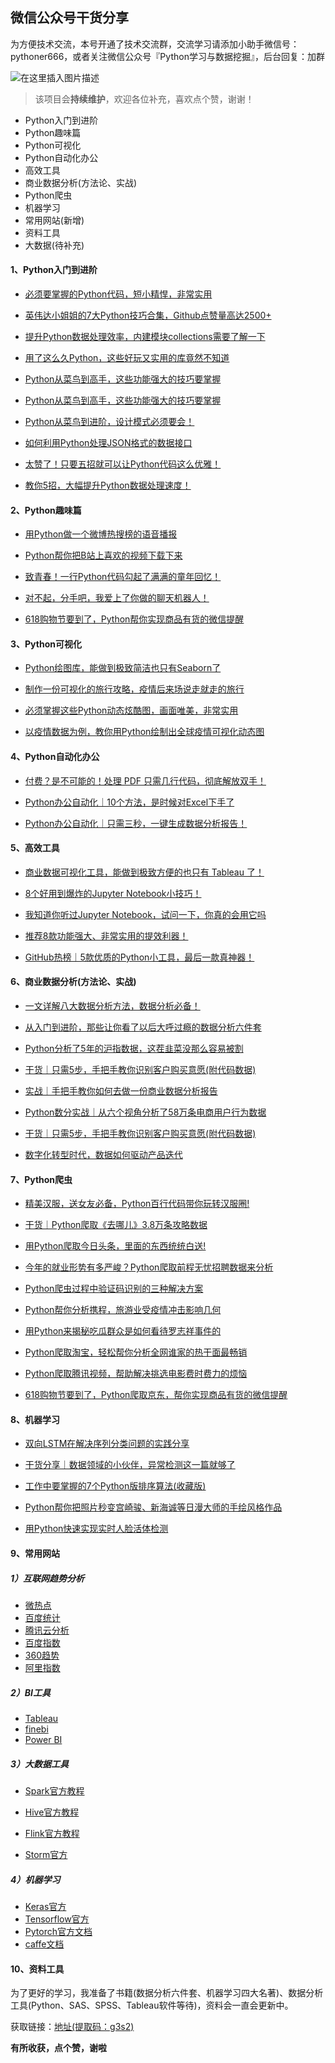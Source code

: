 ## 微信公众号干货分享

为方便技术交流，本号开通了技术交流群，交流学习请添加小助手微信号：pythoner666，或者关注微信公众号『Python学习与数据挖掘』，后台回复：加群

![在这里插入图片描述](https://img-blog.csdnimg.cn/20201230215036559.jpg?x-oss-process=image/watermark,type_ZmFuZ3poZW5naGVpdGk,shadow_10,text_aHR0cHM6Ly9ibG9nLmNzZG4ubmV0L3dlaXhpbl8zODAzNzQwNQ==,size_5,color_FFFFFF,t_70#pic_center，=50x100)

> 该项目会**持续维护**，欢迎各位补充，喜欢点个赞，谢谢！

- Python入门到进阶
- Python趣味篇
- Python可视化
- Python自动化办公
- 高效工具
- 商业数据分析(方法论、实战)
- Python爬虫
- 机器学习
- 常用网站(新增)
- 资料工具
- 大数据(待补充)


#### 1、Python入门到进阶

- [必须要掌握的Python代码，短小精悍，非常实用](https://mp.weixin.qq.com/s?__biz=MzAxNTAwNjQzNw==&mid=2448604047&idx=1&sn=3b3ccb279480fa2dd869dbfb6bb6cbaf&chksm=8f8cb405b8fb3d13d305b48bf07c0288d0d5adef1fb39b61cfafbb1d1f41f12a9fdc3801bef5&token=1265548966&lang=zh_CN#rd)

- [英伟达小姐姐的7大Python技巧合集，Github点赞量高达2500+](https://mp.weixin.qq.com/s?__biz=MzAxNTAwNjQzNw==&mid=2448605211&idx=1&sn=5f988aca48fcc9d86b41d88f62670838&chksm=8f8ccf91b8fb4687ba6645981ce82a98f67d25f0d081cb7e8ea687122b70a2c4422697f3e101&token=1265548966&lang=zh_CN#rd)

- [提升Python数据处理效率，内建模块collections需要了解一下](https://mp.weixin.qq.com/s?__biz=MzAxNTAwNjQzNw==&mid=2448604072&idx=1&sn=399ab2191e7f39aeae6c0c0818613a64&chksm=8f8cb422b8fb3d343e0d4e5459694c55aa56ffa964a669c83218da714e27d02b73e17f3d5745&token=1265548966&lang=zh_CN#rd)

- [用了这么久Python，这些好玩又实用的库竟然不知道](https://mp.weixin.qq.com/s?__biz=MzAxNTAwNjQzNw==&mid=2448604132&idx=1&sn=61c108078c5fe2df4beaa91dab5a9919&chksm=8f8cb46eb8fb3d7854bcce84d752de520465f0563517c48ac3a232155e60f3c931be05615cca&token=1265548966&lang=zh_CN#rd)

- [Python从菜鸟到高手，这些功能强大的技巧要掌握](https://mp.weixin.qq.com/s?__biz=MzAxNTAwNjQzNw==&mid=2448604165&idx=1&sn=68f59646265aef19478be5d35f6180d6&chksm=8f8cb38fb8fb3a990a457fd5ea08fd51acc527955d18e7f943bdef5f5a5a15283d38d2c31a36&token=1265548966&lang=zh_CN#rd)

- [Python从菜鸟到高手，这些功能强大的技巧要掌握](https://mp.weixin.qq.com/s?__biz=MzAxNTAwNjQzNw==&mid=2448604165&idx=1&sn=68f59646265aef19478be5d35f6180d6&chksm=8f8cb38fb8fb3a990a457fd5ea08fd51acc527955d18e7f943bdef5f5a5a15283d38d2c31a36&token=1265548966&lang=zh_CN#rd)

- [Python从菜鸟到进阶，设计模式必须要会！](https://mp.weixin.qq.com/s?__biz=MzAxNTAwNjQzNw==&mid=2448604291&idx=2&sn=9b9704b741beb19f6d3c0d9163d96d47&chksm=8f8cb309b8fb3a1f9356a87491d09e91aa0ba6c5f76033c3c2616124f852d8b85bb543e28b6c&token=1265548966&lang=zh_CN#rd)

- [如何利用Python处理JSON格式的数据接口](https://mp.weixin.qq.com/s?__biz=MzAxNTAwNjQzNw==&mid=2448604207&idx=1&sn=2779d8546d607e3be0b9bda1f854f80c&chksm=8f8cb3a5b8fb3ab36e823e8d92765ed6610bad3726101a720145bb3c294e79a4de967141d189&token=1265548966&lang=zh_CN#rd)

- [太赞了！只要五招就可以让Python代码这么优雅！](https://mp.weixin.qq.com/s?__biz=MzAxNTAwNjQzNw==&mid=2448604508&idx=1&sn=ba975565d698ed9c421efd1dbbb8ba5d&chksm=8f8cb2d6b8fb3bc023ad77a0506289f53d48d064b5e65e60474693b52eb40a8a7bcb5e7847f3&token=1265548966&lang=zh_CN#rd)

- [教你5招，大幅提升Python数据处理速度！](https://mp.weixin.qq.com/s?__biz=MzAxNTAwNjQzNw==&mid=2448604821&idx=1&sn=9d41441d5d5eeb1397e1518816e79882&chksm=8f8cb11fb8fb380936cf6b59f8b6dcf953b85e8a4986a3381e2512967559be78dab307c8977a&token=1265548966&lang=zh_CN#rd)


#### 2、Python趣味篇

- [用Python做一个微博热搜榜的语音播报](https://mp.weixin.qq.com/s?__biz=MzAxNTAwNjQzNw==&mid=2448604351&idx=2&sn=fe4ea8028c06dfbe4c923283076c7298&chksm=8f8cb335b8fb3a235a9a5e3d6647e85679988c4c728680c2fa96586f0a9a50b0cd63786f6117&token=1265548966&lang=zh_CN#rd)

- [Python帮你把B站上喜欢的视频下载下来](https://mp.weixin.qq.com/s?__biz=MzAxNTAwNjQzNw==&mid=2448604269&idx=1&sn=9a888a2c032a3690d2560c783f9e1f06&chksm=8f8cb3e7b8fb3af12be7b4dc12f897acd30a74bfea1038e3030851097dabc40b737b36b703eb&token=1265548966&lang=zh_CN#rd)

- [致青春！一行Python代码勾起了满满的童年回忆！](https://mp.weixin.qq.com/s?__biz=MzAxNTAwNjQzNw==&mid=2448604672&idx=1&sn=0e226ecd04bbcc0830ae57a31641d5bf&chksm=8f8cb18ab8fb389cf061e3fae4e3b8918d48d44f19834ec005d7e730f5d8d576d9249d2fda20&token=1265548966&lang=zh_CN#rd)

- [对不起，分手吧，我爱上了你做的聊天机器人！](https://mp.weixin.qq.com/s?__biz=MzAxNTAwNjQzNw==&mid=2448604689&idx=1&sn=ea016d2d6b5a9b5536b058924acaf392&chksm=8f8cb19bb8fb388dc3f38be377ce2bb1c2fe948031040ad9da14adbf4197fceb1ea85975141c&token=1265548966&lang=zh_CN#rd)

- [618购物节要到了，Python帮你实现商品有货的微信提醒](https://mp.weixin.qq.com/s?__biz=MzAxNTAwNjQzNw==&mid=2448604586&idx=1&sn=83431c492604b9ff8f97d51a904874e0&chksm=8f8cb220b8fb3b36f53b50385f5fdc272c32ef0996e6cbb5960b7f518d65551583eb410235e1&token=1265548966&lang=zh_CN#rd)


#### 3、Python可视化

- [Python绘图库，能做到极致简洁也只有Seaborn了](https://mp.weixin.qq.com/s?__biz=MzAxNTAwNjQzNw==&mid=2448606321&idx=2&sn=c3b6b8e51950f7a24ab56365fc447ccb&chksm=8f8ccbfbb8fb42edb19e0c6b6c42fd31c7d4d0f15a6d25bc2d472f6b658df8a6ec65c8c38fe1&token=1265548966&lang=zh_CN#rd)

- [制作一份可视化的旅行攻略，疫情后来场说走就走的旅行](https://mp.weixin.qq.com/s?__biz=MzAxNTAwNjQzNw==&mid=2448604964&idx=2&sn=a6a9a6a52ae3f85c46c926a322fedf4c&chksm=8f8cb0aeb8fb39b85a5856ffa2223fe03fd99f7bae8f170743ab21ab02ed3c5aa2da5431b376&token=1265548966&lang=zh_CN#rd)

- [必须掌握这些Python动态炫酷图，画面唯美，非常实用](https://mp.weixin.qq.com/s?__biz=MzAxNTAwNjQzNw==&mid=2448604101&idx=1&sn=1c4a45abb2bdbc94ba727f86bbd616a2&chksm=8f8cb44fb8fb3d5951f9d11c730bcfa826434775afcdc96907cac907d7f6edf8ad1019a04a92&token=1265548966&lang=zh_CN#rd)

- [以疫情数据为例，教你用Python绘制出全球疫情可视化动态图](https://mp.weixin.qq.com/s?__biz=MzAxNTAwNjQzNw==&mid=2448604426&idx=1&sn=47a0a6935000c35f8ae6005c453cd53d&chksm=8f8cb280b8fb3b962385aab94cee559d95572bc0fc1bc8b64530805a53022f671cfc97d17b31&token=1265548966&lang=zh_CN#rd)

#### 4、Python自动化办公

- [付费？是不可能的！处理 PDF 只需几行代码，彻底解放双手！](https://mp.weixin.qq.com/s?__biz=MzAxNTAwNjQzNw==&mid=2448606321&idx=2&sn=c3b6b8e51950f7a24ab56365fc447ccb&chksm=8f8ccbfbb8fb42edb19e0c6b6c42fd31c7d4d0f15a6d25bc2d472f6b658df8a6ec65c8c38fe1&token=1265548966&lang=zh_CN#rd)

- [Python办公自动化｜10个方法，是时候对Excel下手了](https://mp.weixin.qq.com/s?__biz=MzAxNTAwNjQzNw==&mid=2448606079&idx=2&sn=7ab3962b6ec973cc51834d9e01b0aaca&chksm=8f8cccf5b8fb45e3859753ccbb7ef8604726acbc6c8cedbfdd24bd32bef895afcdbf6242a181&token=1265548966&lang=zh_CN#rd)

- [Python办公自动化｜只需三秒，一键生成数据分析报告！](https://mp.weixin.qq.com/s?__biz=MzAxNTAwNjQzNw==&mid=2448606079&idx=2&sn=7ab3962b6ec973cc51834d9e01b0aaca&chksm=8f8cccf5b8fb45e3859753ccbb7ef8604726acbc6c8cedbfdd24bd32bef895afcdbf6242a181&token=1265548966&lang=zh_CN#rd)


#### 5、高效工具

- [商业数据可视化工具，能做到极致方便的也只有 Tableau 了！](https://mp.weixin.qq.com/s?__biz=MzAxNTAwNjQzNw==&mid=2448606419&idx=2&sn=9e26faf3f330b7ee04b4aabb9444ecd1&chksm=8f8ccb59b8fb424faf2ee1c252ebe8ad142da06578c2b767ad0eb9f11302620292b25afb7841&token=1265548966&lang=zh_CN#rd)

- [8个好用到爆炸的Jupyter Notebook小技巧！](https://mp.weixin.qq.com/s?__biz=MzAxNTAwNjQzNw==&mid=2448605700&idx=2&sn=6cc1c4399d08463f1c2a2607e797f0e0&chksm=8f8ccd8eb8fb449831f0deb92bc05dd42ac038bd93a1ce9a0a22329e70be885c537030f5d0f3&token=1265548966&lang=zh_CN#rd)

- [我知道你听过Jupyter Notebook，试问一下，你真的会用它吗](https://mp.weixin.qq.com/s?__biz=MzAxNTAwNjQzNw==&mid=2448605566&idx=2&sn=c37e2b4f66da9e59bc8d1d62b71d1d4e&chksm=8f8ccef4b8fb47e2c90f7949b735c0d5abdcb49e241be594734c9d43b4322b8773dfa7bc18e2&token=1265548966&lang=zh_CN#rd)

- [推荐8款功能强大、非常实用的提效利器！](https://mp.weixin.qq.com/s?__biz=MzAxNTAwNjQzNw==&mid=2448604819&idx=2&sn=f1edc63e7f23e0298ccefa7a8b26a38b&chksm=8f8cb119b8fb380f3798ec5a90cc22797b11d8799b7914cb688acc535ef30d1f0952c3428a30&token=1265548966&lang=zh_CN#rd)

- [GitHub热榜｜5款优质的Python小工具，最后一款真神器！](https://mp.weixin.qq.com/s?__biz=MzAxNTAwNjQzNw==&mid=2448604689&idx=2&sn=8e683439544a10a6933b71750b46698d&chksm=8f8cb19bb8fb388dd5b7d056a5c024f6bc85c30acd84d456459cf79f09913e8b651b44b72aa4&token=1265548966&lang=zh_CN#rd)


#### 6、商业数据分析(方法论、实战)

- [一文详解八大数据分析方法，数据分析必备！](https://mp.weixin.qq.com/s?__biz=MzAxNTAwNjQzNw==&mid=2448605498&idx=1&sn=8fff375c703d6954fa6669caa8a601cb&chksm=8f8cceb0b8fb47a6bcf19672aec783065ddf44ec1817997de26bc656c892d25118a704bb36b2&token=1265548966&lang=zh_CN#rd)

- [从入门到进阶，那些让你看了以后大呼过瘾的数据分析六件套](https://mp.weixin.qq.com/s?__biz=MzAxNTAwNjQzNw==&mid=2448605375&idx=2&sn=32f818394a3e731c25afd927f9d83e2e&chksm=8f8ccf35b8fb46230303b935fbf86b70a9d24e615790760efee4fb17ce33fb81c69cd57cd94a&token=1265548966&lang=zh_CN#rd)

- [Python分析了5年的沪指数据，这茬韭菜没那么容易被割](https://mp.weixin.qq.com/s?__biz=MzAxNTAwNjQzNw==&mid=2448605270&idx=1&sn=cd5e02b7fdac6e7fd1d3f6ac6996b97c&chksm=8f8ccfdcb8fb46ca2c1f7380e6253f246dcda876beb5b97ab7e4a0cda0d98604c84f07f096c7&token=1265548966&lang=zh_CN#rd58c15e9e02784250086d97e047bb6100007&token=1265548966&lang=zh_CN#rd)

- [干货｜只需5步，手把手教你识别客户购买意愿(附代码数据)](https://mp.weixin.qq.com/s?__biz=MzAxNTAwNjQzNw==&mid=2448605895&idx=1&sn=5ba86b3cf229e29bf1867f699dda65cc&chksm=8f8ccd4db8fb445b1785f03da4cbec70b67043e0058c15e9e02784250086d97e047bb6100007&token=1265548966&lang=zh_CN#rd)

- [实战｜手把手教你如何去做一份商业数据分析报告](https://mp.weixin.qq.com/s?__biz=MzAxNTAwNjQzNw==&mid=2448604816&idx=1&sn=3d78c63487889a1a2657c871c82ea4ee&chksm=8f8cb11ab8fb380c098871b46e9bba239e13abee6b4cf110c2f6c61cfaccb233c5588c4016f6&token=1265548966&lang=zh_CN#rd)

- [Python数分实战｜从六个视角分析了58万条电商用户行为数据](https://mp.weixin.qq.com/s?__biz=MzAxNTAwNjQzNw==&mid=2448605606&idx=2&sn=58fd5cba84afa247829b5d2c4571dc83&chksm=8f8cce2cb8fb473a5be6e36ec7fdf10ebbbf5701e36dca50e75735f28f3a366eb1df0734513c&token=1265548966&lang=zh_CN#rd)

- [干货｜只需5步，手把手教你识别客户购买意愿(附代码数据)](https://mp.weixin.qq.com/s?__biz=MzAxNTAwNjQzNw==&mid=2448605895&idx=1&sn=5ba86b3cf229e29bf1867f699dda65cc&chksm=8f8ccd4db8fb445b1785f03da4cbec70b67043e0058c15e9e02784250086d97e047bb6100007&token=1265548966&lang=zh_CN#rd)

- [数字化转型时代，数据如何驱动产品迭代](https://mp.weixin.qq.com/s?__biz=MzAxNTAwNjQzNw==&mid=2448603986&idx=1&sn=4398290cd2671d04873f45681508c2c2&chksm=8f8cb4d8b8fb3dceb736113b575b1a161b014702ac484e5c11465cc6208766c5750ea88badd9&token=1265548966&lang=zh_CN#rd)


#### 7、Python爬虫

- [精美汉服，送女友必备，Python百行代码带你玩转汉服圈!](https://mp.weixin.qq.com/s?__biz=MzAxNTAwNjQzNw==&mid=2448605416&idx=2&sn=5e64224a1506bd49f9d22136df5bac11&chksm=8f8ccf62b8fb46745154788c1626522e20e0c28bf8c87ab6f9e2276534bb04cd4ec04df88b28&token=1265548966&lang=zh_CN#rd)

- [干货｜Python爬取《去哪儿》3.8万条攻略数据](https://mp.weixin.qq.com/s?__biz=MzAxNTAwNjQzNw==&mid=2448604964&idx=1&sn=64c00e57fad9703fe343d04e2c1123be&chksm=8f8cb0aeb8fb39b850c2f1d6fe8365f2953c2946d468dc45ab5064f4a12d1a43935baf49c91e&token=1265548966&lang=zh_CN#rd)

- [用Python爬取今日头条，里面的东西统统白送!](https://mp.weixin.qq.com/s?__biz=MzAxNTAwNjQzNw==&mid=2448604895&idx=2&sn=a832c9a95a4f5d1e05d4c460ca42aa2a&chksm=8f8cb155b8fb38436024f3b6638e34055a9e4387a6b5e18d3e4ef40183f188d941575f41cddb&token=1265548966&lang=zh_CN#rd)

- [今年的就业形势有多严峻？Python爬取前程无忧招聘数据来分析](https://mp.weixin.qq.com/s?__biz=MzAxNTAwNjQzNw==&mid=2448604558&idx=1&sn=197b4cd4f154ba69a71060a9c5fd8ab6&chksm=8f8cb204b8fb3b123fff8e9ff8e98e1596804364847e52ab329f6193bdd47dc68600b223cfa6&token=1265548966&lang=zh_CN#rd)

- [Python爬虫过程中验证码识别的三种解决方案](https://mp.weixin.qq.com/s?__biz=MzAxNTAwNjQzNw==&mid=2448604271&idx=1&sn=861f3ceeb173213ac9fece1a635bb99c&chksm=8f8cb3e5b8fb3af3e63d32423cfbf9f6a5b1ef860207478a55e6a6113c8f9709376c9588cc95&token=1265548966&lang=zh_CN#rd)

- [Python帮你分析携程，旅游业受疫情冲击影响几何](https://mp.weixin.qq.com/s?__biz=MzAxNTAwNjQzNw==&mid=2448604245&idx=1&sn=438a05e90ff405cf1da3833fd21a6d23&chksm=8f8cb3dfb8fb3ac99e32879226f119b3dceee1d5253b26e4746e0a898585bab819cf42693c6b&token=1265548966&lang=zh_CN#rd)

- [用Python来揭秘吃瓜群众是如何看待罗志祥事件的](https://mp.weixin.qq.com/s?__biz=MzAxNTAwNjQzNw==&mid=2448604185&idx=1&sn=25b63c201085f130e7b239081dba6330&chksm=8f8cb393b8fb3a85335072b3eb8b8c10bf88343ffb655743275b0761bf7d458231ae643e53bf&token=1265548966&lang=zh_CN#rd)

- [Python爬取淘宝，轻松帮你分析全网谁家的热干面最畅销](https://mp.weixin.qq.com/s?__biz=MzAxNTAwNjQzNw==&mid=2448604164&idx=1&sn=77861fd87cb0f062ab07f5a1570f3c0c&chksm=8f8cb38eb8fb3a985e6b2832fc3c24f3e4dc5506be6075694922ff7e0cedbb3dd1c4f6f53a38&token=1265548966&lang=zh_CN#rd)

- [Python爬取腾讯视频，帮助解决挑选电影费时费力的烦恼](https://mp.weixin.qq.com/s?__biz=MzAxNTAwNjQzNw==&mid=2448604019&idx=1&sn=384c681d2fbc64cc06e4cf6922e3f392&chksm=8f8cb4f9b8fb3defaf844b11aadf6a0e712da3c24a7917a23afdc9ef3ed15262be58b4f0bb31&token=1265548966&lang=zh_CN#rd)

- [618购物节要到了，Python爬取京东，帮你实现商品有货的微信提醒](https://mp.weixin.qq.com/s?__biz=MzAxNTAwNjQzNw==&mid=2448604586&idx=1&sn=83431c492604b9ff8f97d51a904874e0&chksm=8f8cb220b8fb3b36f53b50385f5fdc272c32ef0996e6cbb5960b7f518d65551583eb410235e1&token=1265548966&lang=zh_CN#rd)


#### 8、机器学习

- [双向LSTM在解决序列分类问题的实践分享](https://mp.weixin.qq.com/s?__biz=MzAxNTAwNjQzNw==&mid=2448603952&idx=1&sn=2fcca9fcb8434763070b622b0835fca1&chksm=8f8cb4bab8fb3dac06305b524d69f01ee0685010d1cc5fb65e1ccf3ee94b4b1bba5e6e1003f6&token=1265548966&lang=zh_CN#rd)

- [干货分享｜数据领域的小伙伴，异常检测这一篇就够了](https://mp.weixin.qq.com/s?__biz=MzAxNTAwNjQzNw==&mid=2448604090&idx=1&sn=74f8a427f8a4ef496d5654c614c479ac&chksm=8f8cb430b8fb3d264aefe5c73ecacb481ecf03c512a92ec18dd0f20f5ed70dba80ba256d0d7e&token=1265548966&lang=zh_CN#rd)

- [工作中要掌握的7个Python版排序算法(收藏版)](https://mp.weixin.qq.com/s?__biz=MzAxNTAwNjQzNw==&mid=2448604167&idx=1&sn=51ac97f82f0cba2372063bbdd16df6cc&chksm=8f8cb38db8fb3a9b462cd326d768b2505d702049b87817ca7d1b17ff86113ac2dac751543c15&token=1265548966&lang=zh_CN#rd)

- [Python帮你把照片秒变宫崎骏、新海诚等日漫大师的手绘风格作品](https://mp.weixin.qq.com/s?__biz=MzAxNTAwNjQzNw==&mid=2448604384&idx=2&sn=19633b77b426af0f18f94eba8afed385&chksm=8f8cb36ab8fb3a7c8b2335dcfab773714f9ed4a6d371697e6b13d9136ae8e6c3bdb827cec493&token=1265548966&lang=zh_CN#rd)

- [用Python快速实现实时人脸活体检测](https://mp.weixin.qq.com/s?__biz=MzAxNTAwNjQzNw==&mid=2448604883&idx=2&sn=cb6dbdfa8b33dc34045ddf40b0bb36c8&chksm=8f8cb159b8fb384f21d6132c7e5c664fa6d9e6d806807c518e21452cb6371981bab05df469f8&token=1265548966&lang=zh_CN#rd)

#### 9、常用网站

##### 1）互联网趋势分析
- [微热点](https://www.wrd.cn/login.shtml)
- [百度统计](https://tongji.baidu.com/web/welcome/login?castk=LTE%3D)
- [腾讯云分析](https://mta.qq.com/)
- [百度指数](http://index.baidu.com/v2/index.html#/)
- [360趋势](https://trends.so.com/?src=index.so.com#index)
- [阿里指数](https://index.1688.com/)

##### 2）BI工具
- [Tableau](https://www.tableau.com/)
- [finebi](https://www.finebi.com/)
- [Power BI](https://powerbi.microsoft.com/zh-cn/)

##### 3）大数据工具
- [Spark官方教程](http://spark.apachecn.org/#/)

- [Hive官方教程](https://www.docs4dev.com/docs/zh/apache-hive/3.1.1/reference/Home.html)

- [Flink官方教程](https://flink.apache.org/zh/)
- [Storm官方](http://storm.apache.org/)

##### 4）机器学习
- [Keras官方](https://keras.io/zh/)
- [Tensorflow官方](https://tensorflow.google.cn/)
- [Pytorch官方文档](https://pytorch-cn.readthedocs.io/zh/latest//)
- [caffe文档](http://caffe.berkeleyvision.org/)

#### 10、资料工具

为了更好的学习，我准备了书籍(数据分析六件套、机器学习四大名著)、数据分析工具(Python、SAS、SPSS、Tableau软件等待)，资料会一直会更新中。

获取链接：[地址(提取码：g3s2)](https://pan.baidu.com/s/1_h9YsJhY07BpirQvF_mpmw)


**有所收获，点个赞，谢啦**
